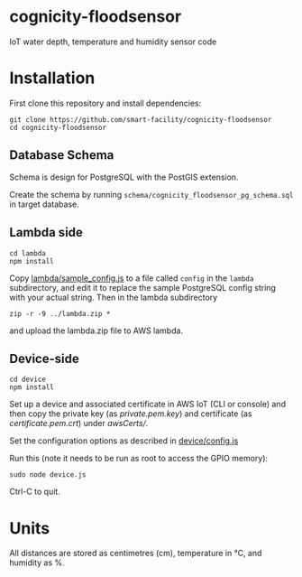 # cognicity-floodsensor
IoT water depth, temperature and humidity sensor code

# Installation
First clone this repository and install dependencies:
```shell
git clone https://github.com/smart-facility/cognicity-floodsensor
cd cognicity-floodsensor
```

## Database Schema
Schema is design for PostgreSQL with the PostGIS extension.

Create the schema by running `schema/cognicity_floodsensor_pg_schema.sql` in target database.

## Lambda side
```shell
cd lambda
npm install
```
Copy [lambda/sample_config.js](lambda/sample_config.js) to a file called `config` in the `lambda` subdirectory, and edit it to replace the sample PostgreSQL config string with your actual string.
Then in the lambda subdirectory
```shell
zip -r -9 ../lambda.zip *
```
and upload the lambda.zip file to AWS lambda.

## Device-side
```shell
cd device
npm install
```

Set up a device and associated certificate in AWS IoT (CLI or console) and then copy the private key (as *private.pem.key*) and certificate (as *certificate.pem.crt*) under *awsCerts/*.

Set the configuration options as described in [device/config.js](device/config.js)

Run this (note it needs to be run as root to access the GPIO memory):
```shell
sudo node device.js
```
Ctrl-C to quit.

# Units
All distances are stored as centimetres (cm), temperature in °C, and humidity as %.
